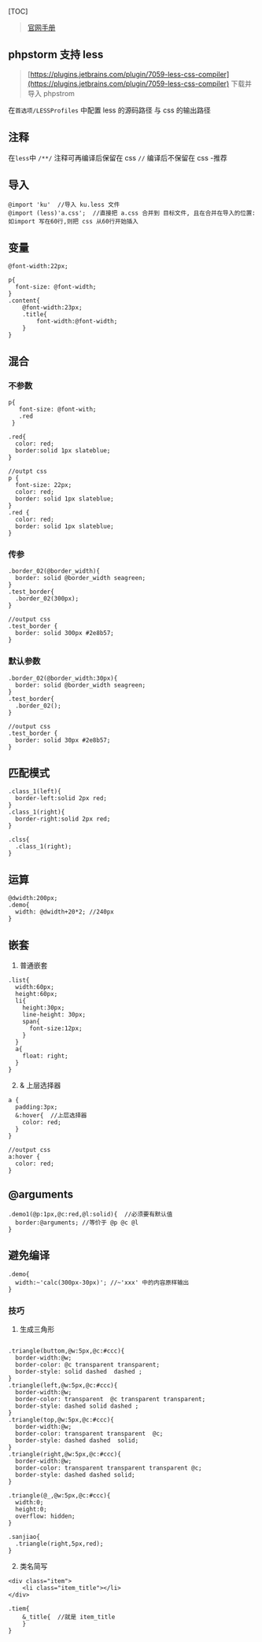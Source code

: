 [TOC]

> [官网手册](http://lesscss.org/)

## phpstorm 支持 less
> [https://plugins.jetbrains.com/plugin/7059-less-css-compiler](https://plugins.jetbrains.com/plugin/7059-less-css-compiler)
>  下载并导入 phpstrom

在`首选项/LESSProfiles` 中配置 less 的源码路径 与 css 的输出路径

## 注释
在`less`中
`/**/` 注释可再编译后保留在 css
`//` 编译后不保留在 css -推荐

## 导入
```
@import 'ku'  //导入 ku.less 文件
@import (less)'a.css';  //直接把 a.css 合并到 目标文件, 且在合并在导入的位置:如import 写在60行,则把 css 从60行开始插入

```
## 变量
```
@font-width:22px;

p{
  font-size: @font-width;
}
.content{
	@font-width:23px;
	.title{
    	font-width:@font-width;
    }
}
```

## 混合
### 不参数
```
p{
   font-size: @font-with;
   .red
 }

.red{
  color: red;
  border:solid 1px slateblue;
}

//outpt css
p {
  font-size: 22px;
  color: red;
  border: solid 1px slateblue;
}
.red {
  color: red;
  border: solid 1px slateblue;
}
```
### 传参
```
.border_02(@border_width){
  border: solid @border_width seagreen;
}
.test_border{
  .border_02(300px);
}

//output css
.test_border {
  border: solid 300px #2e8b57;
}

```
### 默认参数
```
.border_02(@border_width:30px){
  border: solid @border_width seagreen;
}
.test_border{
  .border_02();
}

//output css
.test_border {
  border: solid 30px #2e8b57;
}
```
## 匹配模式
```
.class_1(left){
  border-left:solid 2px red;
}
.class_1(right){
  border-right:solid 2px red;
}

.clss{
  .class_1(right);
}
```
## 运算
```
@dwidth:200px;
.demo{
  width: @dwidth+20*2; //240px
}
```
## 嵌套
1. 普通嵌套
```
.list{
  width:60px;
  height:60px;
  li{
    height:30px;
    line-height: 30px;
    span{
      font-size:12px;
    }
  }
  a{
    float: right;
  }
}
```
2. & 上层选择器
```
a {
  padding:3px;
  &:hover{  //上层选择器
    color: red;
  }
}

//output css
a:hover {
  color: red;
}
```

## @arguments
```
.demo1(@p:1px,@c:red,@l:solid){  //必须要有默认值
  border:@arguments; //等价于 @p @c @l  
}
```
## 避免编译
```
.demo{
  width:~'calc(300px-30px)'; //~'xxx' 中的内容原样输出
}
```


### 技巧
1. 生成三角形
```

.triangle(buttom,@w:5px,@c:#ccc){
  border-width:@w;
  border-color: @c transparent transparent;
  border-style: solid dashed  dashed ;
}
.triangle(left,@w:5px,@c:#ccc){
  border-width:@w;
  border-color: transparent  @c transparent transparent;
  border-style: dashed solid dashed ;
}
.triangle(top,@w:5px,@c:#ccc){
  border-width:@w;
  border-color: transparent transparent  @c;
  border-style: dashed dashed  solid;
}
.triangle(right,@w:5px,@c:#ccc){
  border-width:@w;
  border-color: transparent transparent transparent @c;
  border-style: dashed dashed solid;
}

.triangle(@_,@w:5px,@c:#ccc){
  width:0;
  height:0;
  overflow: hidden;
}

.sanjiao{
  .triangle(right,5px,red);
}
```

2.  类名简写
```
<div class="item">
    <li class="item_title"></li>
</div>

.tiem{
	&_title{  //就是 item_title
    }
}

```